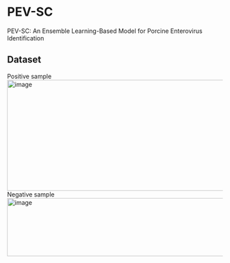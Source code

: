 # PEV-SC
PEV-SC: An Ensemble Learning-Based Model for Porcine Enterovirus Identification

## Dataset
Positive sample
<br><img width="788" height="259" alt="image" src="https://github.com/user-attachments/assets/a4ab2ad0-9f7a-4bcc-8c7a-7ab6a4729689" />
Negative sample
<br><img width="770" height="136" alt="image" src="https://github.com/user-attachments/assets/300a047b-87ad-4f2b-b549-7adc0b0e1164" />
